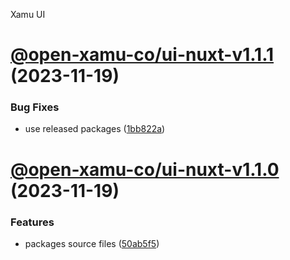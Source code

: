 Xamu UI

# [@open-xamu-co/ui-nuxt-v1.1.1](https://github.com/xamu-co/ui/compare/@open-xamu-co/ui-nuxt-v1.1.0...@open-xamu-co/ui-nuxt-v1.1.1) (2023-11-19)


### Bug Fixes

* use released packages ([1bb822a](https://github.com/xamu-co/ui/commit/1bb822a3e10220a5c56d8d6e2e9882a998435ece))

# [@open-xamu-co/ui-nuxt-v1.1.0](https://github.com/xamu-co/ui/compare/@open-xamu-co/ui-nuxt-v1.0.0...@open-xamu-co/ui-nuxt-v1.1.0) (2023-11-19)


### Features

* packages source files ([50ab5f5](https://github.com/xamu-co/ui/commit/50ab5f594d8a1c0faeb4fcb95704986eeab19680))
